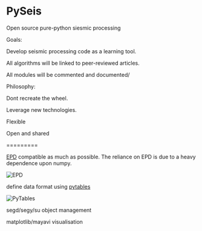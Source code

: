 PySeis
======

Open source pure-python siesmic processing

Goals:

Develop seismic processing code as a learning tool. 

All algorithms will be linked to peer-reviewed articles.

All modules will be commented and documented/

Philosophy:

Dont recreate the wheel. 

Leverage new technologies.

Flexible

Open and shared

=========

[EPD](https://www.enthought.com/products/epd/free/) compatible as much as possible.  The reliance on EPD is due to a heavy dependence upon numpy.

![EPD](https://www.enthought.com/static/img/enthought-logo.png)

define data format using [pytables](http://www.pytables.org/) 

![PyTables](http://www.pytables.org/moin/PyTables?action=AttachFile&do=get&target=pytables-powered.png)

segd/segy/su object management

matplotlib/mayavi visualisation